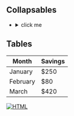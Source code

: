 ## Collapsables
-  <details>
    <summary>click me</summary>
  </details>

## Tables

| Month    | Savings |
| -------- | ------- |
| January  | $250    |
| February | $80     |
| March    | $420    |

[![HTML](https://img.shields.io/badge/HTML-Light%20Mode-orange)](https://github.com/Eggeling-Lab-Microscope-Software/infoFLUX)